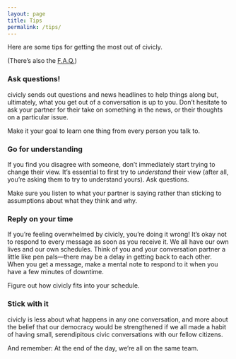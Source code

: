 ```yaml
---
layout: page
title: Tips
permalink: /tips/
---
```


Here are some tips for getting the most out of civicly.

(There’s also the [F.A.Q.][])

### Ask questions!

civicly sends out questions and news headlines to help things along but, ultimately,
what you get out of a conversation is up to you. Don’t hesitate to ask your partner
for their take on something in the news, or their thoughts on a particular issue.

Make it your goal to learn one thing from every person you talk to.

### Go for understanding

If you find you disagree with someone, don’t immediately start trying to change
their view. It’s essential to first try to *understand* their view (after all,
you’re asking them to try to understand yours). Ask questions.

Make sure you listen to what your partner is saying rather than sticking to
assumptions about what they think and why.

### Reply on your time

If you’re feeling overwhelmed by civicly, you’re doing it wrong! It’s okay not to
respond to every message as soon as you receive it. We all have our own lives and
our own schedules. Think of you and your conversation partner a little like pen
pals—there may be a delay in getting back to each other. When you get a message,
make a mental note to respond to it when you have a few minutes of downtime.

Figure out how civicly fits into your schedule.

### Stick with it

civicly is less about what happens in any one conversation, and more about the belief
that our democracy would be strengthened if we all made a habit of having small,
serendipitous civic conversations with our fellow citizens.

And remember: At the end of the day, we’re all on the same team.

[F.A.Q.]: /faq
